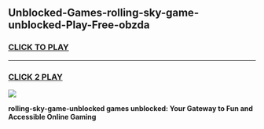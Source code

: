 
## Unblocked-Games-rolling-sky-game-unblocked-Play-Free-obzda
<h3>
<a href="https://premium76.site?title=rolling-sky-game-unblocked&ref=09A">CLICK TO PLAY</a></h3>
<hr>

<h3>
<a href="https://premium76.site?title=rolling-sky-game-unblocked&ref=09A">CLICK 2 PLAY</a>
  
</h3>

<a href="https://premium76.site?title=rolling-sky-game-unblocked&ref=09A"><img src="https://clearcache.store/games.png"></a>


**rolling-sky-game-unblocked games unblocked: Your Gateway to Fun and Accessible Online Gaming**

